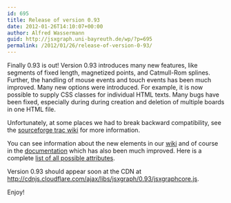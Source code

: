 ```yaml
---
id: 695
title: Release of version 0.93
date: 2012-01-26T14:10:07+00:00
author: Alfred Wassermann
guid: http://jsxgraph.uni-bayreuth.de/wp/?p=695
permalink: /2012/01/26/release-of-version-0-93/
---
```

Finally 0.93 is out! Version 0.93 introduces many new features, like segments of fixed length, magnetized points, and Catmull-Rom splines. Further, the handling of mouse events and touch events has been much improved. Many new options were introduced. For example, it is now possible to supply CSS classes for individual HTML texts. Many bugs have been fixed, especially during during creation and deletion of multiple boards in one HTML file.
  
Unfortunately, at some places we had to break backward compatibility, see the [sourceforge trac wiki](http://sourceforge.net/apps/trac/jsxgraph/wiki/ChangeLog) for more information.
  
You can see information about the new elements in our [wiki](http://jsxgraph.uni-bayreuth.de/wiki/index.php/Documentation) and of course in the [documentation](http://jsxgraph.uni-bayreuth.de/docs/) which has also been much improved. Here is a complete [list of all possible attributes](http://jsxgraph.uni-bayreuth.de/wiki/index.php/Options).
  
Version 0.93 should appear soon at the CDN at <http://cdnjs.cloudflare.com/ajax/libs/jsxgraph/0.93/jsxgraphcore.js>.
  
Enjoy!